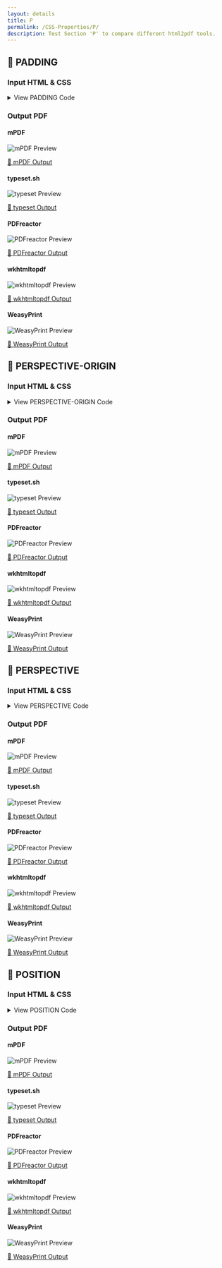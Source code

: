 ```yaml
---
layout: details
title: P
permalink: /CSS-Properties/P/
description: Test Section 'P' to compare different html2pdf tools.
---
```




## 🔬 PADDING

### Input HTML & CSS

<details>
    <summary>
        View PADDING Code
    </summary>
    <pre><code class="hljs xml"><span class="hljs-meta">&lt;!DOCTYPE <span class="hljs-meta-keyword">html</span>&gt;</span>
<span class="hljs-comment">&lt;!-- Sample from https://css-tricks.com/almanac/properties/p/padding/ --&gt;</span>
<span class="hljs-tag">&lt;<span class="hljs-name">html</span> <span class="hljs-attr">lang</span>=<span class="hljs-string">"en"</span>&gt;</span>
    <span class="hljs-tag">&lt;<span class="hljs-name">head</span>&gt;</span>
        <span class="hljs-tag">&lt;<span class="hljs-name">style</span>&gt;</span><span class="css">
        <span class="hljs-selector-class">.box</span> {
  <span class="hljs-attribute">margin</span>: <span class="hljs-number">0</span> auto;
  <span class="hljs-attribute">background-color</span>: aquamarine;
  <span class="hljs-attribute">width</span>: <span class="hljs-number">400px</span>; 
  <span class="hljs-attribute">height</span>: <span class="hljs-number">400px</span>;
  <span class="hljs-attribute">padding</span>: <span class="hljs-number">20px</span>;
}
        </span><span class="hljs-tag">&lt;/<span class="hljs-name">style</span>&gt;</span>
    <span class="hljs-tag">&lt;/<span class="hljs-name">head</span>&gt;</span>
    <span class="hljs-tag">&lt;<span class="hljs-name">body</span>&gt;</span>
        <span class="hljs-tag">&lt;<span class="hljs-name">div</span> <span class="hljs-attr">class</span>=<span class="hljs-string">"box"</span>&gt;</span>The width of this box is 440px, even though it is defined at 400px in the CSS.<span class="hljs-tag">&lt;/<span class="hljs-name">div</span>&gt;</span>
    <span class="hljs-tag">&lt;/<span class="hljs-name">body</span>&gt;</span>
<span class="hljs-tag">&lt;/<span class="hljs-name">html</span>&gt;</span></code></pre>
    <p>
        <a href="https://raw.githubusercontent.com/azettl/compare.html2pdf.tools/master//html/CSS%20Properties/P/padding.html" target="_blank" rel="noopener">📄 Get Input HTML on GitHub</a>
    </p>
</details>

### Output PDF

<div class="details-boxes">
    <div>
        <h4>mPDF</h4>
        <img src="/{{ page.path }}/../mpdf__html_CSS_Properties_P_padding.html.png" alt="mPDF Preview" />
        <p>
            <a href="/{{ page.path }}/../mpdf__html_CSS_Properties_P_padding.html.pdf" target="_blank">📕 mPDF Output</a>
        </p>
    </div>
    <div>
        <h4>typeset.sh</h4>
        <img src="/{{ page.path }}/../typeset__html_CSS_Properties_P_padding.html.png" alt="typeset Preview" />
        <p>
            <a href="/{{ page.path }}/../typeset__html_CSS_Properties_P_padding.html.pdf" target="_blank">📕 typeset Output</a>
        </p>
    </div>
    <div>
        <h4>PDFreactor</h4>
        <img src="/{{ page.path }}/../pdfreactor__html_CSS_Properties_P_padding.html.png" alt="PDFreactor Preview" />
        <p>
            <a href="/{{ page.path }}/../pdfreactor__html_CSS_Properties_P_padding.html.pdf" target="_blank">📕 PDFreactor Output</a>
        </p>
    </div>
    <div>
        <h4>wkhtmltopdf</h4>
        <img src="/{{ page.path }}/../wkhtmltopdf__html_CSS_Properties_P_padding.html.png" alt="wkhtmltopdf Preview" />
        <p>
            <a href="/{{ page.path }}/../wkhtmltopdf__html_CSS_Properties_P_padding.html.pdf" target="_blank">📕 wkhtmltopdf Output</a>
        </p>
    </div>
    <div>
        <h4>WeasyPrint</h4>
        <img src="/{{ page.path }}/../weasyprint__html_CSS_Properties_P_padding.html.png" alt="WeasyPrint Preview" />
        <p>
            <a href="/{{ page.path }}/../weasyprint__html_CSS_Properties_P_padding.html.pdf" target="_blank">📕 WeasyPrint Output</a>
        </p>
    </div>
</div>

## 🔬 PERSPECTIVE-ORIGIN

### Input HTML & CSS

<details>
    <summary>
        View PERSPECTIVE-ORIGIN Code
    </summary>
    <pre><code class="hljs xml"><span class="hljs-meta">&lt;!DOCTYPE <span class="hljs-meta-keyword">html</span>&gt;</span>
<span class="hljs-comment">&lt;!-- Sample from https://css-tricks.com/almanac/properties/p/perspective-origin/ --&gt;</span>
<span class="hljs-tag">&lt;<span class="hljs-name">html</span> <span class="hljs-attr">lang</span>=<span class="hljs-string">"en"</span>&gt;</span>
    <span class="hljs-tag">&lt;<span class="hljs-name">head</span>&gt;</span>
        <span class="hljs-tag">&lt;<span class="hljs-name">style</span>&gt;</span><span class="css">
        <span class="hljs-selector-class">.wrapper</span> {
  <span class="hljs-attribute">width</span>: <span class="hljs-number">30%</span>;
  <span class="hljs-attribute">display</span>: inline-block;
  <span class="hljs-attribute">padding-bottom</span>: <span class="hljs-number">1em</span>;
}

<span class="hljs-selector-class">.wrapper</span> <span class="hljs-selector-tag">h1</span> {
  <span class="hljs-attribute">text-align</span>: center;
  <span class="hljs-attribute">font-size</span>: <span class="hljs-number">1.5em</span>;
}

<span class="hljs-selector-class">.cube</span> {
  <span class="hljs-attribute">font-size</span>: <span class="hljs-number">2em</span>;
  <span class="hljs-attribute">width</span>: <span class="hljs-number">2em</span>;
  <span class="hljs-attribute">height</span>: <span class="hljs-number">2em</span>;
  <span class="hljs-attribute">margin</span>: .<span class="hljs-number">5em</span> auto;
  <span class="hljs-attribute">transform-style</span>: preserve-<span class="hljs-number">3</span>d;
  <span class="hljs-attribute">perspective</span>: <span class="hljs-number">250px</span>;
}

<span class="hljs-selector-class">.w1</span> <span class="hljs-selector-class">.cube</span> {
  <span class="hljs-attribute">perspective-origin</span>: top left;
}

<span class="hljs-selector-class">.w2</span> <span class="hljs-selector-class">.cube</span> {
  <span class="hljs-attribute">perspective-origin</span>: top;
}

<span class="hljs-selector-class">.w3</span> <span class="hljs-selector-class">.cube</span> {
  <span class="hljs-attribute">perspective-origin</span>: top right;
}

<span class="hljs-selector-class">.w4</span> <span class="hljs-selector-class">.cube</span> {
  <span class="hljs-attribute">perspective-origin</span>: left;
}

<span class="hljs-selector-class">.w5</span> <span class="hljs-selector-class">.cube</span> {
  <span class="hljs-attribute">perspective-origin</span>: center;
}

<span class="hljs-selector-class">.w6</span> <span class="hljs-selector-class">.cube</span> {
  <span class="hljs-attribute">perspective-origin</span>: right;
}

<span class="hljs-selector-class">.w7</span> <span class="hljs-selector-class">.cube</span> {
  <span class="hljs-attribute">perspective-origin</span>: bottom left;
}

<span class="hljs-selector-class">.w8</span> <span class="hljs-selector-class">.cube</span> {
  <span class="hljs-attribute">perspective-origin</span>: bottom;
}

<span class="hljs-selector-class">.w9</span> <span class="hljs-selector-class">.cube</span> {
  <span class="hljs-attribute">perspective-origin</span>: bottom right;
}

<span class="hljs-selector-class">.side</span> {
  <span class="hljs-attribute">position</span>: absolute;
  <span class="hljs-attribute">width</span>: <span class="hljs-number">2em</span>;
  <span class="hljs-attribute">height</span>: <span class="hljs-number">2em</span>;
  <span class="hljs-attribute">background</span>: <span class="hljs-built_in">rgba</span>(<span class="hljs-number">255</span>, <span class="hljs-number">99</span>, <span class="hljs-number">71</span>, <span class="hljs-number">0.6</span>);
  <span class="hljs-attribute">border</span>: <span class="hljs-number">1px</span> solid <span class="hljs-built_in">rgba</span>(<span class="hljs-number">0</span>, <span class="hljs-number">0</span>, <span class="hljs-number">0</span>, <span class="hljs-number">0.5</span>);
  <span class="hljs-attribute">color</span>: white;
  <span class="hljs-attribute">text-align</span>: center;
  <span class="hljs-attribute">line-height</span>: <span class="hljs-number">2em</span>;
}

<span class="hljs-selector-class">.front</span> {
  <span class="hljs-attribute">transform</span>: <span class="hljs-built_in">translateZ</span>(<span class="hljs-number">1em</span>);
}

<span class="hljs-selector-class">.top</span> {
  <span class="hljs-attribute">transform</span>: <span class="hljs-built_in">rotateX</span>(<span class="hljs-number">90deg</span>) <span class="hljs-built_in">translateZ</span>(<span class="hljs-number">1em</span>);
}

<span class="hljs-selector-class">.right</span> {
  <span class="hljs-attribute">transform</span>: <span class="hljs-built_in">rotateY</span>(<span class="hljs-number">90deg</span>) <span class="hljs-built_in">translateZ</span>(<span class="hljs-number">1em</span>);
}

<span class="hljs-selector-class">.left</span> {
  <span class="hljs-attribute">transform</span>: <span class="hljs-built_in">rotateY</span>(-<span class="hljs-number">90deg</span>) <span class="hljs-built_in">translateZ</span>(<span class="hljs-number">1em</span>);
}

<span class="hljs-selector-class">.bottom</span> {
  <span class="hljs-attribute">transform</span>: <span class="hljs-built_in">rotateX</span>(-<span class="hljs-number">90deg</span>) <span class="hljs-built_in">translateZ</span>(<span class="hljs-number">1em</span>);
}

<span class="hljs-selector-class">.back</span> {
  <span class="hljs-attribute">transform</span>: <span class="hljs-built_in">rotateY</span>(-<span class="hljs-number">180deg</span>) <span class="hljs-built_in">translateZ</span>(<span class="hljs-number">1em</span>);
}

        </span><span class="hljs-tag">&lt;/<span class="hljs-name">style</span>&gt;</span>
    <span class="hljs-tag">&lt;/<span class="hljs-name">head</span>&gt;</span>
    <span class="hljs-tag">&lt;<span class="hljs-name">body</span>&gt;</span>
        <span class="hljs-tag">&lt;<span class="hljs-name">div</span> <span class="hljs-attr">class</span>=<span class="hljs-string">"wrapper w1"</span>&gt;</span>
            <span class="hljs-tag">&lt;<span class="hljs-name">h1</span>&gt;</span><span class="hljs-tag">&lt;<span class="hljs-name">code</span>&gt;</span>top left<span class="hljs-tag">&lt;/<span class="hljs-name">code</span>&gt;</span><span class="hljs-tag">&lt;/<span class="hljs-name">h1</span>&gt;</span>
            <span class="hljs-tag">&lt;<span class="hljs-name">div</span> <span class="hljs-attr">class</span>=<span class="hljs-string">"cube"</span>&gt;</span>
              <span class="hljs-tag">&lt;<span class="hljs-name">div</span> <span class="hljs-attr">class</span>=<span class="hljs-string">"side  front"</span>&gt;</span>1<span class="hljs-tag">&lt;/<span class="hljs-name">div</span>&gt;</span>
              <span class="hljs-tag">&lt;<span class="hljs-name">div</span> <span class="hljs-attr">class</span>=<span class="hljs-string">"side   back"</span>&gt;</span>6<span class="hljs-tag">&lt;/<span class="hljs-name">div</span>&gt;</span>
              <span class="hljs-tag">&lt;<span class="hljs-name">div</span> <span class="hljs-attr">class</span>=<span class="hljs-string">"side  right"</span>&gt;</span>4<span class="hljs-tag">&lt;/<span class="hljs-name">div</span>&gt;</span>
              <span class="hljs-tag">&lt;<span class="hljs-name">div</span> <span class="hljs-attr">class</span>=<span class="hljs-string">"side   left"</span>&gt;</span>3<span class="hljs-tag">&lt;/<span class="hljs-name">div</span>&gt;</span>
              <span class="hljs-tag">&lt;<span class="hljs-name">div</span> <span class="hljs-attr">class</span>=<span class="hljs-string">"side    top"</span>&gt;</span>5<span class="hljs-tag">&lt;/<span class="hljs-name">div</span>&gt;</span>
              <span class="hljs-tag">&lt;<span class="hljs-name">div</span> <span class="hljs-attr">class</span>=<span class="hljs-string">"side bottom"</span>&gt;</span>2<span class="hljs-tag">&lt;/<span class="hljs-name">div</span>&gt;</span>
            <span class="hljs-tag">&lt;/<span class="hljs-name">div</span>&gt;</span>
          <span class="hljs-tag">&lt;/<span class="hljs-name">div</span>&gt;</span>
          <span class="hljs-tag">&lt;<span class="hljs-name">div</span> <span class="hljs-attr">class</span>=<span class="hljs-string">"wrapper w2"</span>&gt;</span>
            <span class="hljs-tag">&lt;<span class="hljs-name">h1</span>&gt;</span><span class="hljs-tag">&lt;<span class="hljs-name">code</span>&gt;</span>top<span class="hljs-tag">&lt;/<span class="hljs-name">code</span>&gt;</span><span class="hljs-tag">&lt;/<span class="hljs-name">h1</span>&gt;</span>
            <span class="hljs-tag">&lt;<span class="hljs-name">div</span> <span class="hljs-attr">class</span>=<span class="hljs-string">"cube"</span>&gt;</span>
              <span class="hljs-tag">&lt;<span class="hljs-name">div</span> <span class="hljs-attr">class</span>=<span class="hljs-string">"side  front"</span>&gt;</span>1<span class="hljs-tag">&lt;/<span class="hljs-name">div</span>&gt;</span>
              <span class="hljs-tag">&lt;<span class="hljs-name">div</span> <span class="hljs-attr">class</span>=<span class="hljs-string">"side   back"</span>&gt;</span>6<span class="hljs-tag">&lt;/<span class="hljs-name">div</span>&gt;</span>
              <span class="hljs-tag">&lt;<span class="hljs-name">div</span> <span class="hljs-attr">class</span>=<span class="hljs-string">"side  right"</span>&gt;</span>4<span class="hljs-tag">&lt;/<span class="hljs-name">div</span>&gt;</span>
              <span class="hljs-tag">&lt;<span class="hljs-name">div</span> <span class="hljs-attr">class</span>=<span class="hljs-string">"side   left"</span>&gt;</span>3<span class="hljs-tag">&lt;/<span class="hljs-name">div</span>&gt;</span>
              <span class="hljs-tag">&lt;<span class="hljs-name">div</span> <span class="hljs-attr">class</span>=<span class="hljs-string">"side    top"</span>&gt;</span>5<span class="hljs-tag">&lt;/<span class="hljs-name">div</span>&gt;</span>
              <span class="hljs-tag">&lt;<span class="hljs-name">div</span> <span class="hljs-attr">class</span>=<span class="hljs-string">"side bottom"</span>&gt;</span>2<span class="hljs-tag">&lt;/<span class="hljs-name">div</span>&gt;</span>
            <span class="hljs-tag">&lt;/<span class="hljs-name">div</span>&gt;</span>
          <span class="hljs-tag">&lt;/<span class="hljs-name">div</span>&gt;</span>
          <span class="hljs-tag">&lt;<span class="hljs-name">div</span> <span class="hljs-attr">class</span>=<span class="hljs-string">"wrapper w3"</span>&gt;</span>
            <span class="hljs-tag">&lt;<span class="hljs-name">h1</span>&gt;</span><span class="hljs-tag">&lt;<span class="hljs-name">code</span>&gt;</span>top right<span class="hljs-tag">&lt;/<span class="hljs-name">code</span>&gt;</span><span class="hljs-tag">&lt;/<span class="hljs-name">h1</span>&gt;</span>
            <span class="hljs-tag">&lt;<span class="hljs-name">div</span> <span class="hljs-attr">class</span>=<span class="hljs-string">"cube"</span>&gt;</span>
              <span class="hljs-tag">&lt;<span class="hljs-name">div</span> <span class="hljs-attr">class</span>=<span class="hljs-string">"side  front"</span>&gt;</span>1<span class="hljs-tag">&lt;/<span class="hljs-name">div</span>&gt;</span>
              <span class="hljs-tag">&lt;<span class="hljs-name">div</span> <span class="hljs-attr">class</span>=<span class="hljs-string">"side   back"</span>&gt;</span>6<span class="hljs-tag">&lt;/<span class="hljs-name">div</span>&gt;</span>
              <span class="hljs-tag">&lt;<span class="hljs-name">div</span> <span class="hljs-attr">class</span>=<span class="hljs-string">"side  right"</span>&gt;</span>4<span class="hljs-tag">&lt;/<span class="hljs-name">div</span>&gt;</span>
              <span class="hljs-tag">&lt;<span class="hljs-name">div</span> <span class="hljs-attr">class</span>=<span class="hljs-string">"side   left"</span>&gt;</span>3<span class="hljs-tag">&lt;/<span class="hljs-name">div</span>&gt;</span>
              <span class="hljs-tag">&lt;<span class="hljs-name">div</span> <span class="hljs-attr">class</span>=<span class="hljs-string">"side    top"</span>&gt;</span>5<span class="hljs-tag">&lt;/<span class="hljs-name">div</span>&gt;</span>
              <span class="hljs-tag">&lt;<span class="hljs-name">div</span> <span class="hljs-attr">class</span>=<span class="hljs-string">"side bottom"</span>&gt;</span>2<span class="hljs-tag">&lt;/<span class="hljs-name">div</span>&gt;</span>
            <span class="hljs-tag">&lt;/<span class="hljs-name">div</span>&gt;</span>
          <span class="hljs-tag">&lt;/<span class="hljs-name">div</span>&gt;</span>
          <span class="hljs-tag">&lt;<span class="hljs-name">div</span> <span class="hljs-attr">class</span>=<span class="hljs-string">"wrapper w4"</span>&gt;</span>
            <span class="hljs-tag">&lt;<span class="hljs-name">h1</span>&gt;</span><span class="hljs-tag">&lt;<span class="hljs-name">code</span>&gt;</span>left<span class="hljs-tag">&lt;/<span class="hljs-name">code</span>&gt;</span><span class="hljs-tag">&lt;/<span class="hljs-name">h1</span>&gt;</span>
            <span class="hljs-tag">&lt;<span class="hljs-name">div</span> <span class="hljs-attr">class</span>=<span class="hljs-string">"cube"</span>&gt;</span>
              <span class="hljs-tag">&lt;<span class="hljs-name">div</span> <span class="hljs-attr">class</span>=<span class="hljs-string">"side  front"</span>&gt;</span>1<span class="hljs-tag">&lt;/<span class="hljs-name">div</span>&gt;</span>
              <span class="hljs-tag">&lt;<span class="hljs-name">div</span> <span class="hljs-attr">class</span>=<span class="hljs-string">"side   back"</span>&gt;</span>6<span class="hljs-tag">&lt;/<span class="hljs-name">div</span>&gt;</span>
              <span class="hljs-tag">&lt;<span class="hljs-name">div</span> <span class="hljs-attr">class</span>=<span class="hljs-string">"side  right"</span>&gt;</span>4<span class="hljs-tag">&lt;/<span class="hljs-name">div</span>&gt;</span>
              <span class="hljs-tag">&lt;<span class="hljs-name">div</span> <span class="hljs-attr">class</span>=<span class="hljs-string">"side   left"</span>&gt;</span>3<span class="hljs-tag">&lt;/<span class="hljs-name">div</span>&gt;</span>
              <span class="hljs-tag">&lt;<span class="hljs-name">div</span> <span class="hljs-attr">class</span>=<span class="hljs-string">"side    top"</span>&gt;</span>5<span class="hljs-tag">&lt;/<span class="hljs-name">div</span>&gt;</span>
              <span class="hljs-tag">&lt;<span class="hljs-name">div</span> <span class="hljs-attr">class</span>=<span class="hljs-string">"side bottom"</span>&gt;</span>2<span class="hljs-tag">&lt;/<span class="hljs-name">div</span>&gt;</span>
            <span class="hljs-tag">&lt;/<span class="hljs-name">div</span>&gt;</span>
          <span class="hljs-tag">&lt;/<span class="hljs-name">div</span>&gt;</span>
          <span class="hljs-tag">&lt;<span class="hljs-name">div</span> <span class="hljs-attr">class</span>=<span class="hljs-string">"wrapper w5"</span>&gt;</span>
            <span class="hljs-tag">&lt;<span class="hljs-name">h1</span>&gt;</span><span class="hljs-tag">&lt;<span class="hljs-name">code</span>&gt;</span>center<span class="hljs-tag">&lt;/<span class="hljs-name">code</span>&gt;</span><span class="hljs-tag">&lt;/<span class="hljs-name">h1</span>&gt;</span>
            <span class="hljs-tag">&lt;<span class="hljs-name">div</span> <span class="hljs-attr">class</span>=<span class="hljs-string">"cube"</span>&gt;</span>
              <span class="hljs-tag">&lt;<span class="hljs-name">div</span> <span class="hljs-attr">class</span>=<span class="hljs-string">"side  front"</span>&gt;</span>1<span class="hljs-tag">&lt;/<span class="hljs-name">div</span>&gt;</span>
              <span class="hljs-tag">&lt;<span class="hljs-name">div</span> <span class="hljs-attr">class</span>=<span class="hljs-string">"side   back"</span>&gt;</span>6<span class="hljs-tag">&lt;/<span class="hljs-name">div</span>&gt;</span>
              <span class="hljs-tag">&lt;<span class="hljs-name">div</span> <span class="hljs-attr">class</span>=<span class="hljs-string">"side  right"</span>&gt;</span>4<span class="hljs-tag">&lt;/<span class="hljs-name">div</span>&gt;</span>
              <span class="hljs-tag">&lt;<span class="hljs-name">div</span> <span class="hljs-attr">class</span>=<span class="hljs-string">"side   left"</span>&gt;</span>3<span class="hljs-tag">&lt;/<span class="hljs-name">div</span>&gt;</span>
              <span class="hljs-tag">&lt;<span class="hljs-name">div</span> <span class="hljs-attr">class</span>=<span class="hljs-string">"side    top"</span>&gt;</span>5<span class="hljs-tag">&lt;/<span class="hljs-name">div</span>&gt;</span>
              <span class="hljs-tag">&lt;<span class="hljs-name">div</span> <span class="hljs-attr">class</span>=<span class="hljs-string">"side bottom"</span>&gt;</span>2<span class="hljs-tag">&lt;/<span class="hljs-name">div</span>&gt;</span>
            <span class="hljs-tag">&lt;/<span class="hljs-name">div</span>&gt;</span>
          <span class="hljs-tag">&lt;/<span class="hljs-name">div</span>&gt;</span>
          <span class="hljs-tag">&lt;<span class="hljs-name">div</span> <span class="hljs-attr">class</span>=<span class="hljs-string">"wrapper w6"</span>&gt;</span>
            <span class="hljs-tag">&lt;<span class="hljs-name">h1</span>&gt;</span><span class="hljs-tag">&lt;<span class="hljs-name">code</span>&gt;</span>right<span class="hljs-tag">&lt;/<span class="hljs-name">code</span>&gt;</span><span class="hljs-tag">&lt;/<span class="hljs-name">h1</span>&gt;</span>
            <span class="hljs-tag">&lt;<span class="hljs-name">div</span> <span class="hljs-attr">class</span>=<span class="hljs-string">"cube"</span>&gt;</span>
              <span class="hljs-tag">&lt;<span class="hljs-name">div</span> <span class="hljs-attr">class</span>=<span class="hljs-string">"side  front"</span>&gt;</span>1<span class="hljs-tag">&lt;/<span class="hljs-name">div</span>&gt;</span>
              <span class="hljs-tag">&lt;<span class="hljs-name">div</span> <span class="hljs-attr">class</span>=<span class="hljs-string">"side   back"</span>&gt;</span>6<span class="hljs-tag">&lt;/<span class="hljs-name">div</span>&gt;</span>
              <span class="hljs-tag">&lt;<span class="hljs-name">div</span> <span class="hljs-attr">class</span>=<span class="hljs-string">"side  right"</span>&gt;</span>4<span class="hljs-tag">&lt;/<span class="hljs-name">div</span>&gt;</span>
              <span class="hljs-tag">&lt;<span class="hljs-name">div</span> <span class="hljs-attr">class</span>=<span class="hljs-string">"side   left"</span>&gt;</span>3<span class="hljs-tag">&lt;/<span class="hljs-name">div</span>&gt;</span>
              <span class="hljs-tag">&lt;<span class="hljs-name">div</span> <span class="hljs-attr">class</span>=<span class="hljs-string">"side    top"</span>&gt;</span>5<span class="hljs-tag">&lt;/<span class="hljs-name">div</span>&gt;</span>
              <span class="hljs-tag">&lt;<span class="hljs-name">div</span> <span class="hljs-attr">class</span>=<span class="hljs-string">"side bottom"</span>&gt;</span>2<span class="hljs-tag">&lt;/<span class="hljs-name">div</span>&gt;</span>
            <span class="hljs-tag">&lt;/<span class="hljs-name">div</span>&gt;</span>
          <span class="hljs-tag">&lt;/<span class="hljs-name">div</span>&gt;</span>
          <span class="hljs-tag">&lt;<span class="hljs-name">div</span> <span class="hljs-attr">class</span>=<span class="hljs-string">"wrapper w7"</span>&gt;</span>
            <span class="hljs-tag">&lt;<span class="hljs-name">h1</span>&gt;</span><span class="hljs-tag">&lt;<span class="hljs-name">code</span>&gt;</span>bottom left<span class="hljs-tag">&lt;/<span class="hljs-name">code</span>&gt;</span><span class="hljs-tag">&lt;/<span class="hljs-name">h1</span>&gt;</span>
            <span class="hljs-tag">&lt;<span class="hljs-name">div</span> <span class="hljs-attr">class</span>=<span class="hljs-string">"cube"</span>&gt;</span>
              <span class="hljs-tag">&lt;<span class="hljs-name">div</span> <span class="hljs-attr">class</span>=<span class="hljs-string">"side  front"</span>&gt;</span>1<span class="hljs-tag">&lt;/<span class="hljs-name">div</span>&gt;</span>
              <span class="hljs-tag">&lt;<span class="hljs-name">div</span> <span class="hljs-attr">class</span>=<span class="hljs-string">"side   back"</span>&gt;</span>6<span class="hljs-tag">&lt;/<span class="hljs-name">div</span>&gt;</span>
              <span class="hljs-tag">&lt;<span class="hljs-name">div</span> <span class="hljs-attr">class</span>=<span class="hljs-string">"side  right"</span>&gt;</span>4<span class="hljs-tag">&lt;/<span class="hljs-name">div</span>&gt;</span>
              <span class="hljs-tag">&lt;<span class="hljs-name">div</span> <span class="hljs-attr">class</span>=<span class="hljs-string">"side   left"</span>&gt;</span>3<span class="hljs-tag">&lt;/<span class="hljs-name">div</span>&gt;</span>
              <span class="hljs-tag">&lt;<span class="hljs-name">div</span> <span class="hljs-attr">class</span>=<span class="hljs-string">"side    top"</span>&gt;</span>5<span class="hljs-tag">&lt;/<span class="hljs-name">div</span>&gt;</span>
              <span class="hljs-tag">&lt;<span class="hljs-name">div</span> <span class="hljs-attr">class</span>=<span class="hljs-string">"side bottom"</span>&gt;</span>2<span class="hljs-tag">&lt;/<span class="hljs-name">div</span>&gt;</span>
            <span class="hljs-tag">&lt;/<span class="hljs-name">div</span>&gt;</span>
          <span class="hljs-tag">&lt;/<span class="hljs-name">div</span>&gt;</span>
          <span class="hljs-tag">&lt;<span class="hljs-name">div</span> <span class="hljs-attr">class</span>=<span class="hljs-string">"wrapper w8"</span>&gt;</span>
            <span class="hljs-tag">&lt;<span class="hljs-name">h1</span>&gt;</span><span class="hljs-tag">&lt;<span class="hljs-name">code</span>&gt;</span>bottom<span class="hljs-tag">&lt;/<span class="hljs-name">code</span>&gt;</span><span class="hljs-tag">&lt;/<span class="hljs-name">h1</span>&gt;</span>
            <span class="hljs-tag">&lt;<span class="hljs-name">div</span> <span class="hljs-attr">class</span>=<span class="hljs-string">"cube"</span>&gt;</span>
              <span class="hljs-tag">&lt;<span class="hljs-name">div</span> <span class="hljs-attr">class</span>=<span class="hljs-string">"side  front"</span>&gt;</span>1<span class="hljs-tag">&lt;/<span class="hljs-name">div</span>&gt;</span>
              <span class="hljs-tag">&lt;<span class="hljs-name">div</span> <span class="hljs-attr">class</span>=<span class="hljs-string">"side   back"</span>&gt;</span>6<span class="hljs-tag">&lt;/<span class="hljs-name">div</span>&gt;</span>
              <span class="hljs-tag">&lt;<span class="hljs-name">div</span> <span class="hljs-attr">class</span>=<span class="hljs-string">"side  right"</span>&gt;</span>4<span class="hljs-tag">&lt;/<span class="hljs-name">div</span>&gt;</span>
              <span class="hljs-tag">&lt;<span class="hljs-name">div</span> <span class="hljs-attr">class</span>=<span class="hljs-string">"side   left"</span>&gt;</span>3<span class="hljs-tag">&lt;/<span class="hljs-name">div</span>&gt;</span>
              <span class="hljs-tag">&lt;<span class="hljs-name">div</span> <span class="hljs-attr">class</span>=<span class="hljs-string">"side    top"</span>&gt;</span>5<span class="hljs-tag">&lt;/<span class="hljs-name">div</span>&gt;</span>
              <span class="hljs-tag">&lt;<span class="hljs-name">div</span> <span class="hljs-attr">class</span>=<span class="hljs-string">"side bottom"</span>&gt;</span>2<span class="hljs-tag">&lt;/<span class="hljs-name">div</span>&gt;</span>
            <span class="hljs-tag">&lt;/<span class="hljs-name">div</span>&gt;</span>
          <span class="hljs-tag">&lt;/<span class="hljs-name">div</span>&gt;</span>
          <span class="hljs-tag">&lt;<span class="hljs-name">div</span> <span class="hljs-attr">class</span>=<span class="hljs-string">"wrapper w9"</span>&gt;</span>
            <span class="hljs-tag">&lt;<span class="hljs-name">h1</span>&gt;</span><span class="hljs-tag">&lt;<span class="hljs-name">code</span>&gt;</span>bottom right<span class="hljs-tag">&lt;/<span class="hljs-name">code</span>&gt;</span><span class="hljs-tag">&lt;/<span class="hljs-name">h1</span>&gt;</span>
            <span class="hljs-tag">&lt;<span class="hljs-name">div</span> <span class="hljs-attr">class</span>=<span class="hljs-string">"cube"</span>&gt;</span>
              <span class="hljs-tag">&lt;<span class="hljs-name">div</span> <span class="hljs-attr">class</span>=<span class="hljs-string">"side  front"</span>&gt;</span>1<span class="hljs-tag">&lt;/<span class="hljs-name">div</span>&gt;</span>
              <span class="hljs-tag">&lt;<span class="hljs-name">div</span> <span class="hljs-attr">class</span>=<span class="hljs-string">"side   back"</span>&gt;</span>6<span class="hljs-tag">&lt;/<span class="hljs-name">div</span>&gt;</span>
              <span class="hljs-tag">&lt;<span class="hljs-name">div</span> <span class="hljs-attr">class</span>=<span class="hljs-string">"side  right"</span>&gt;</span>4<span class="hljs-tag">&lt;/<span class="hljs-name">div</span>&gt;</span>
              <span class="hljs-tag">&lt;<span class="hljs-name">div</span> <span class="hljs-attr">class</span>=<span class="hljs-string">"side   left"</span>&gt;</span>3<span class="hljs-tag">&lt;/<span class="hljs-name">div</span>&gt;</span>
              <span class="hljs-tag">&lt;<span class="hljs-name">div</span> <span class="hljs-attr">class</span>=<span class="hljs-string">"side    top"</span>&gt;</span>5<span class="hljs-tag">&lt;/<span class="hljs-name">div</span>&gt;</span>
              <span class="hljs-tag">&lt;<span class="hljs-name">div</span> <span class="hljs-attr">class</span>=<span class="hljs-string">"side bottom"</span>&gt;</span>2<span class="hljs-tag">&lt;/<span class="hljs-name">div</span>&gt;</span>
            <span class="hljs-tag">&lt;/<span class="hljs-name">div</span>&gt;</span>
          <span class="hljs-tag">&lt;/<span class="hljs-name">div</span>&gt;</span>
    <span class="hljs-tag">&lt;/<span class="hljs-name">body</span>&gt;</span>
<span class="hljs-tag">&lt;/<span class="hljs-name">html</span>&gt;</span></code></pre>
    <p>
        <a href="https://raw.githubusercontent.com/azettl/compare.html2pdf.tools/master//html/CSS%20Properties/P/perspective-origin.html" target="_blank" rel="noopener">📄 Get Input HTML on GitHub</a>
    </p>
</details>

### Output PDF

<div class="details-boxes">
    <div>
        <h4>mPDF</h4>
        <img src="/{{ page.path }}/../mpdf__html_CSS_Properties_P_perspective-origin.html.png" alt="mPDF Preview" />
        <p>
            <a href="/{{ page.path }}/../mpdf__html_CSS_Properties_P_perspective-origin.html.pdf" target="_blank">📕 mPDF Output</a>
        </p>
    </div>
    <div>
        <h4>typeset.sh</h4>
        <img src="/{{ page.path }}/../typeset__html_CSS_Properties_P_perspective-origin.html.png" alt="typeset Preview" />
        <p>
            <a href="/{{ page.path }}/../typeset__html_CSS_Properties_P_perspective-origin.html.pdf" target="_blank">📕 typeset Output</a>
        </p>
    </div>
    <div>
        <h4>PDFreactor</h4>
        <img src="/{{ page.path }}/../pdfreactor__html_CSS_Properties_P_perspective-origin.html.png" alt="PDFreactor Preview" />
        <p>
            <a href="/{{ page.path }}/../pdfreactor__html_CSS_Properties_P_perspective-origin.html.pdf" target="_blank">📕 PDFreactor Output</a>
        </p>
    </div>
    <div>
        <h4>wkhtmltopdf</h4>
        <img src="/{{ page.path }}/../wkhtmltopdf__html_CSS_Properties_P_perspective-origin.html.png" alt="wkhtmltopdf Preview" />
        <p>
            <a href="/{{ page.path }}/../wkhtmltopdf__html_CSS_Properties_P_perspective-origin.html.pdf" target="_blank">📕 wkhtmltopdf Output</a>
        </p>
    </div>
    <div>
        <h4>WeasyPrint</h4>
        <img src="/{{ page.path }}/../weasyprint__html_CSS_Properties_P_perspective-origin.html.png" alt="WeasyPrint Preview" />
        <p>
            <a href="/{{ page.path }}/../weasyprint__html_CSS_Properties_P_perspective-origin.html.pdf" target="_blank">📕 WeasyPrint Output</a>
        </p>
    </div>
</div>

## 🔬 PERSPECTIVE

### Input HTML & CSS

<details>
    <summary>
        View PERSPECTIVE Code
    </summary>
    <pre><code class="hljs xml"><span class="hljs-meta">&lt;!DOCTYPE <span class="hljs-meta-keyword">html</span>&gt;</span>
<span class="hljs-comment">&lt;!-- Sample from https://css-tricks.com/almanac/properties/p/perspective/ --&gt;</span>
<span class="hljs-tag">&lt;<span class="hljs-name">html</span> <span class="hljs-attr">lang</span>=<span class="hljs-string">"en"</span>&gt;</span>
    <span class="hljs-tag">&lt;<span class="hljs-name">head</span>&gt;</span>
        <span class="hljs-tag">&lt;<span class="hljs-name">style</span>&gt;</span><span class="css">
        <span class="hljs-selector-class">.wrapper</span> {
  <span class="hljs-attribute">width</span>: <span class="hljs-number">50%</span>;
  <span class="hljs-attribute">float</span>: left;
}

<span class="hljs-selector-class">.w1</span> {
  <span class="hljs-attribute">perspective</span>: <span class="hljs-number">1000px</span>;
}

<span class="hljs-selector-class">.w2</span> {
  <span class="hljs-attribute">perspective</span>: <span class="hljs-number">250px</span>;
}

<span class="hljs-selector-class">.wrapper</span> <span class="hljs-selector-tag">h1</span> {
  <span class="hljs-attribute">text-align</span>: center;
}

<span class="hljs-selector-class">.cube</span> {
  <span class="hljs-attribute">font-size</span>: <span class="hljs-number">4em</span>;
  <span class="hljs-attribute">width</span>: <span class="hljs-number">2em</span>;
  <span class="hljs-attribute">margin</span>: <span class="hljs-number">1.5em</span> auto;
  <span class="hljs-attribute">transform-style</span>: preserve-<span class="hljs-number">3</span>d;
  <span class="hljs-attribute">transform</span>: <span class="hljs-built_in">rotateX</span>(-<span class="hljs-number">40deg</span>) <span class="hljs-built_in">rotateY</span>(<span class="hljs-number">32deg</span>);
}

<span class="hljs-selector-class">.side</span> {
  <span class="hljs-attribute">position</span>: absolute;
  <span class="hljs-attribute">width</span>: <span class="hljs-number">2em</span>;
  <span class="hljs-attribute">height</span>: <span class="hljs-number">2em</span>;
  <span class="hljs-attribute">background</span>: <span class="hljs-built_in">rgba</span>(<span class="hljs-number">255</span>, <span class="hljs-number">99</span>, <span class="hljs-number">71</span>, <span class="hljs-number">0.6</span>);
  <span class="hljs-attribute">border</span>: <span class="hljs-number">1px</span> solid <span class="hljs-built_in">rgba</span>(<span class="hljs-number">0</span>, <span class="hljs-number">0</span>, <span class="hljs-number">0</span>, <span class="hljs-number">0.5</span>);
  <span class="hljs-attribute">color</span>: white;
  <span class="hljs-attribute">text-align</span>: center;
  <span class="hljs-attribute">line-height</span>: <span class="hljs-number">2em</span>;
}

<span class="hljs-selector-class">.front</span> {
  <span class="hljs-attribute">transform</span>: <span class="hljs-built_in">translateZ</span>(<span class="hljs-number">1em</span>);
}

<span class="hljs-selector-class">.top</span> {
  <span class="hljs-attribute">transform</span>: <span class="hljs-built_in">rotateX</span>(<span class="hljs-number">90deg</span>) <span class="hljs-built_in">translateZ</span>(<span class="hljs-number">1em</span>);
}

<span class="hljs-selector-class">.right</span> {
  <span class="hljs-attribute">transform</span>: <span class="hljs-built_in">rotateY</span>(<span class="hljs-number">90deg</span>) <span class="hljs-built_in">translateZ</span>(<span class="hljs-number">1em</span>);
}

<span class="hljs-selector-class">.left</span> {
  <span class="hljs-attribute">transform</span>: <span class="hljs-built_in">rotateY</span>(-<span class="hljs-number">90deg</span>) <span class="hljs-built_in">translateZ</span>(<span class="hljs-number">1em</span>);
}

<span class="hljs-selector-class">.bottom</span> {
  <span class="hljs-attribute">transform</span>: <span class="hljs-built_in">rotateX</span>(-<span class="hljs-number">90deg</span>) <span class="hljs-built_in">translateZ</span>(<span class="hljs-number">1em</span>);
}

<span class="hljs-selector-class">.back</span> {
  <span class="hljs-attribute">transform</span>: <span class="hljs-built_in">rotateY</span>(-<span class="hljs-number">180deg</span>) <span class="hljs-built_in">translateZ</span>(<span class="hljs-number">1em</span>);
}

        </span><span class="hljs-tag">&lt;/<span class="hljs-name">style</span>&gt;</span>
    <span class="hljs-tag">&lt;/<span class="hljs-name">head</span>&gt;</span>
    <span class="hljs-tag">&lt;<span class="hljs-name">body</span>&gt;</span>
        <span class="hljs-tag">&lt;<span class="hljs-name">div</span> <span class="hljs-attr">class</span>=<span class="hljs-string">"wrapper w1"</span>&gt;</span>
            <span class="hljs-tag">&lt;<span class="hljs-name">h1</span>&gt;</span><span class="hljs-tag">&lt;<span class="hljs-name">code</span>&gt;</span>perspective: 1000px<span class="hljs-tag">&lt;/<span class="hljs-name">code</span>&gt;</span><span class="hljs-tag">&lt;/<span class="hljs-name">h1</span>&gt;</span>
            <span class="hljs-tag">&lt;<span class="hljs-name">div</span> <span class="hljs-attr">class</span>=<span class="hljs-string">"cube"</span>&gt;</span>
              <span class="hljs-tag">&lt;<span class="hljs-name">div</span> <span class="hljs-attr">class</span>=<span class="hljs-string">"side  front"</span>&gt;</span>1<span class="hljs-tag">&lt;/<span class="hljs-name">div</span>&gt;</span>
              <span class="hljs-tag">&lt;<span class="hljs-name">div</span> <span class="hljs-attr">class</span>=<span class="hljs-string">"side   back"</span>&gt;</span>6<span class="hljs-tag">&lt;/<span class="hljs-name">div</span>&gt;</span>
              <span class="hljs-tag">&lt;<span class="hljs-name">div</span> <span class="hljs-attr">class</span>=<span class="hljs-string">"side  right"</span>&gt;</span>4<span class="hljs-tag">&lt;/<span class="hljs-name">div</span>&gt;</span>
              <span class="hljs-tag">&lt;<span class="hljs-name">div</span> <span class="hljs-attr">class</span>=<span class="hljs-string">"side   left"</span>&gt;</span>3<span class="hljs-tag">&lt;/<span class="hljs-name">div</span>&gt;</span>
              <span class="hljs-tag">&lt;<span class="hljs-name">div</span> <span class="hljs-attr">class</span>=<span class="hljs-string">"side    top"</span>&gt;</span>5<span class="hljs-tag">&lt;/<span class="hljs-name">div</span>&gt;</span>
              <span class="hljs-tag">&lt;<span class="hljs-name">div</span> <span class="hljs-attr">class</span>=<span class="hljs-string">"side bottom"</span>&gt;</span>2<span class="hljs-tag">&lt;/<span class="hljs-name">div</span>&gt;</span>
            <span class="hljs-tag">&lt;/<span class="hljs-name">div</span>&gt;</span>
          <span class="hljs-tag">&lt;/<span class="hljs-name">div</span>&gt;</span>
          <span class="hljs-tag">&lt;<span class="hljs-name">div</span> <span class="hljs-attr">class</span>=<span class="hljs-string">"wrapper w2"</span>&gt;</span>
            <span class="hljs-tag">&lt;<span class="hljs-name">h1</span>&gt;</span><span class="hljs-tag">&lt;<span class="hljs-name">code</span>&gt;</span>perspective: 250px<span class="hljs-tag">&lt;/<span class="hljs-name">code</span>&gt;</span><span class="hljs-tag">&lt;/<span class="hljs-name">h1</span>&gt;</span>
            <span class="hljs-tag">&lt;<span class="hljs-name">div</span> <span class="hljs-attr">class</span>=<span class="hljs-string">"cube"</span>&gt;</span>
              <span class="hljs-tag">&lt;<span class="hljs-name">div</span> <span class="hljs-attr">class</span>=<span class="hljs-string">"side  front"</span>&gt;</span>1<span class="hljs-tag">&lt;/<span class="hljs-name">div</span>&gt;</span>
              <span class="hljs-tag">&lt;<span class="hljs-name">div</span> <span class="hljs-attr">class</span>=<span class="hljs-string">"side   back"</span>&gt;</span>6<span class="hljs-tag">&lt;/<span class="hljs-name">div</span>&gt;</span>
              <span class="hljs-tag">&lt;<span class="hljs-name">div</span> <span class="hljs-attr">class</span>=<span class="hljs-string">"side  right"</span>&gt;</span>4<span class="hljs-tag">&lt;/<span class="hljs-name">div</span>&gt;</span>
              <span class="hljs-tag">&lt;<span class="hljs-name">div</span> <span class="hljs-attr">class</span>=<span class="hljs-string">"side   left"</span>&gt;</span>3<span class="hljs-tag">&lt;/<span class="hljs-name">div</span>&gt;</span>
              <span class="hljs-tag">&lt;<span class="hljs-name">div</span> <span class="hljs-attr">class</span>=<span class="hljs-string">"side    top"</span>&gt;</span>5<span class="hljs-tag">&lt;/<span class="hljs-name">div</span>&gt;</span>
              <span class="hljs-tag">&lt;<span class="hljs-name">div</span> <span class="hljs-attr">class</span>=<span class="hljs-string">"side bottom"</span>&gt;</span>2<span class="hljs-tag">&lt;/<span class="hljs-name">div</span>&gt;</span>
            <span class="hljs-tag">&lt;/<span class="hljs-name">div</span>&gt;</span>
          <span class="hljs-tag">&lt;/<span class="hljs-name">div</span>&gt;</span>
    <span class="hljs-tag">&lt;/<span class="hljs-name">body</span>&gt;</span>
<span class="hljs-tag">&lt;/<span class="hljs-name">html</span>&gt;</span></code></pre>
    <p>
        <a href="https://raw.githubusercontent.com/azettl/compare.html2pdf.tools/master//html/CSS%20Properties/P/perspective.html" target="_blank" rel="noopener">📄 Get Input HTML on GitHub</a>
    </p>
</details>

### Output PDF

<div class="details-boxes">
    <div>
        <h4>mPDF</h4>
        <img src="/{{ page.path }}/../mpdf__html_CSS_Properties_P_perspective.html.png" alt="mPDF Preview" />
        <p>
            <a href="/{{ page.path }}/../mpdf__html_CSS_Properties_P_perspective.html.pdf" target="_blank">📕 mPDF Output</a>
        </p>
    </div>
    <div>
        <h4>typeset.sh</h4>
        <img src="/{{ page.path }}/../typeset__html_CSS_Properties_P_perspective.html.png" alt="typeset Preview" />
        <p>
            <a href="/{{ page.path }}/../typeset__html_CSS_Properties_P_perspective.html.pdf" target="_blank">📕 typeset Output</a>
        </p>
    </div>
    <div>
        <h4>PDFreactor</h4>
        <img src="/{{ page.path }}/../pdfreactor__html_CSS_Properties_P_perspective.html.png" alt="PDFreactor Preview" />
        <p>
            <a href="/{{ page.path }}/../pdfreactor__html_CSS_Properties_P_perspective.html.pdf" target="_blank">📕 PDFreactor Output</a>
        </p>
    </div>
    <div>
        <h4>wkhtmltopdf</h4>
        <img src="/{{ page.path }}/../wkhtmltopdf__html_CSS_Properties_P_perspective.html.png" alt="wkhtmltopdf Preview" />
        <p>
            <a href="/{{ page.path }}/../wkhtmltopdf__html_CSS_Properties_P_perspective.html.pdf" target="_blank">📕 wkhtmltopdf Output</a>
        </p>
    </div>
    <div>
        <h4>WeasyPrint</h4>
        <img src="/{{ page.path }}/../weasyprint__html_CSS_Properties_P_perspective.html.png" alt="WeasyPrint Preview" />
        <p>
            <a href="/{{ page.path }}/../weasyprint__html_CSS_Properties_P_perspective.html.pdf" target="_blank">📕 WeasyPrint Output</a>
        </p>
    </div>
</div>

## 🔬 POSITION

### Input HTML & CSS

<details>
    <summary>
        View POSITION Code
    </summary>
    <pre><code class="hljs xml"><span class="hljs-meta">&lt;!DOCTYPE <span class="hljs-meta-keyword">html</span>&gt;</span>
<span class="hljs-comment">&lt;!-- Sample from https://www.w3schools.com/css/tryit.asp?filename=trycss_position_absolute --&gt;</span>
<span class="hljs-tag">&lt;<span class="hljs-name">html</span> <span class="hljs-attr">lang</span>=<span class="hljs-string">"en"</span>&gt;</span>
    <span class="hljs-tag">&lt;<span class="hljs-name">head</span>&gt;</span>
        <span class="hljs-tag">&lt;<span class="hljs-name">style</span>&gt;</span><span class="css">
        <span class="hljs-selector-tag">div</span><span class="hljs-selector-class">.relative</span> {
  <span class="hljs-attribute">position</span>: relative;
  <span class="hljs-attribute">width</span>: <span class="hljs-number">400px</span>;
  <span class="hljs-attribute">height</span>: <span class="hljs-number">200px</span>;
  <span class="hljs-attribute">border</span>: <span class="hljs-number">3px</span> solid <span class="hljs-number">#73AD21</span>;
} 

<span class="hljs-selector-tag">div</span><span class="hljs-selector-class">.absolute</span> {
  <span class="hljs-attribute">position</span>: absolute;
  <span class="hljs-attribute">top</span>: <span class="hljs-number">80px</span>;
  <span class="hljs-attribute">right</span>: <span class="hljs-number">0</span>;
  <span class="hljs-attribute">width</span>: <span class="hljs-number">200px</span>;
  <span class="hljs-attribute">height</span>: <span class="hljs-number">100px</span>;
  <span class="hljs-attribute">border</span>: <span class="hljs-number">3px</span> solid <span class="hljs-number">#73AD21</span>;
}
        </span><span class="hljs-tag">&lt;/<span class="hljs-name">style</span>&gt;</span>
    <span class="hljs-tag">&lt;/<span class="hljs-name">head</span>&gt;</span>
    <span class="hljs-tag">&lt;<span class="hljs-name">body</span>&gt;</span>
        <span class="hljs-tag">&lt;<span class="hljs-name">h2</span>&gt;</span>position: absolute;<span class="hljs-tag">&lt;/<span class="hljs-name">h2</span>&gt;</span>

        <span class="hljs-tag">&lt;<span class="hljs-name">p</span>&gt;</span>An element with position: absolute; is positioned relative to the nearest positioned ancestor (instead of positioned relative to the viewport, like fixed):<span class="hljs-tag">&lt;/<span class="hljs-name">p</span>&gt;</span>
        
        <span class="hljs-tag">&lt;<span class="hljs-name">div</span> <span class="hljs-attr">class</span>=<span class="hljs-string">"relative"</span>&gt;</span>This div element has position: relative;
          <span class="hljs-tag">&lt;<span class="hljs-name">div</span> <span class="hljs-attr">class</span>=<span class="hljs-string">"absolute"</span>&gt;</span>This div element has position: absolute;<span class="hljs-tag">&lt;/<span class="hljs-name">div</span>&gt;</span>
        <span class="hljs-tag">&lt;/<span class="hljs-name">div</span>&gt;</span> 
    <span class="hljs-tag">&lt;/<span class="hljs-name">body</span>&gt;</span>
<span class="hljs-tag">&lt;/<span class="hljs-name">html</span>&gt;</span></code></pre>
    <p>
        <a href="https://raw.githubusercontent.com/azettl/compare.html2pdf.tools/master//html/CSS%20Properties/P/position.html" target="_blank" rel="noopener">📄 Get Input HTML on GitHub</a>
    </p>
</details>

### Output PDF

<div class="details-boxes">
    <div>
        <h4>mPDF</h4>
        <img src="/{{ page.path }}/../mpdf__html_CSS_Properties_P_position.html.png" alt="mPDF Preview" />
        <p>
            <a href="/{{ page.path }}/../mpdf__html_CSS_Properties_P_position.html.pdf" target="_blank">📕 mPDF Output</a>
        </p>
    </div>
    <div>
        <h4>typeset.sh</h4>
        <img src="/{{ page.path }}/../typeset__html_CSS_Properties_P_position.html.png" alt="typeset Preview" />
        <p>
            <a href="/{{ page.path }}/../typeset__html_CSS_Properties_P_position.html.pdf" target="_blank">📕 typeset Output</a>
        </p>
    </div>
    <div>
        <h4>PDFreactor</h4>
        <img src="/{{ page.path }}/../pdfreactor__html_CSS_Properties_P_position.html.png" alt="PDFreactor Preview" />
        <p>
            <a href="/{{ page.path }}/../pdfreactor__html_CSS_Properties_P_position.html.pdf" target="_blank">📕 PDFreactor Output</a>
        </p>
    </div>
    <div>
        <h4>wkhtmltopdf</h4>
        <img src="/{{ page.path }}/../wkhtmltopdf__html_CSS_Properties_P_position.html.png" alt="wkhtmltopdf Preview" />
        <p>
            <a href="/{{ page.path }}/../wkhtmltopdf__html_CSS_Properties_P_position.html.pdf" target="_blank">📕 wkhtmltopdf Output</a>
        </p>
    </div>
    <div>
        <h4>WeasyPrint</h4>
        <img src="/{{ page.path }}/../weasyprint__html_CSS_Properties_P_position.html.png" alt="WeasyPrint Preview" />
        <p>
            <a href="/{{ page.path }}/../weasyprint__html_CSS_Properties_P_position.html.pdf" target="_blank">📕 WeasyPrint Output</a>
        </p>
    </div>
</div>


